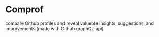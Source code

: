 # Comprof
compare Github profiles and reveal valueble insights, suggestions, and improvements (made with Github graphQL api)

